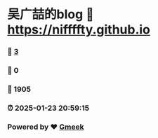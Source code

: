 # 吴广喆的blog :link: https://niffffty.github.io 
### :page_facing_up: [3](https://niffffty.github.io/tag.html) 
### :speech_balloon: 0 
### :hibiscus: 1905 
### :alarm_clock: 2025-01-23 20:59:15 
### Powered by :heart: [Gmeek](https://github.com/Meekdai/Gmeek)
